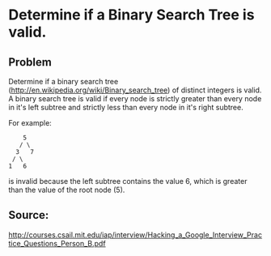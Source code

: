 # Determine if a Binary Search Tree is valid.

## Problem

Determine if a binary search tree
(http://en.wikipedia.org/wiki/Binary_search_tree) of distinct integers is valid.
A binary search tree is valid if every node is strictly greater than every node
in it's left subtree and strictly less than every node in it's right subtree.

For example:

        5
       / \
      3   7
     / \
    1   6

is invalid because the left subtree contains the value 6, which is greater than the
value of the root node (5).

## Source:

http://courses.csail.mit.edu/iap/interview/Hacking_a_Google_Interview_Practice_Questions_Person_B.pdf
